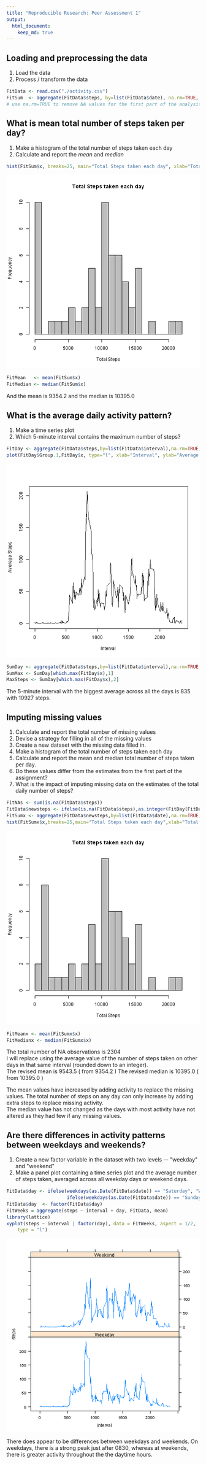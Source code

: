```yaml
---
title: "Reproducible Research: Peer Assessment 1"
output: 
  html_document: 
    keep_md: true
---
```


     
## Loading and preprocessing the data

1. Load the data
2. Process / transform the data  

```r
FitData <- read.csv("./activity.csv")
FitSum  <- aggregate(FitData$steps, by=list(FitData$date), na.rm=TRUE, FUN=sum)
# use na.rm=TRUE to remove NA values for the first part of the analysis
```

## What is mean total number of steps taken per day?

1. Make a histogram of the total number of steps taken each day
2. Calculate and report the *mean* and *median*

```r
hist(FitSum$x, breaks=25, main="Total Steps taken each day", xlab="Total Steps", col="grey")
```

![plot of chunk unnamed-chunk-2](figure/unnamed-chunk-2-1.png) 

```r
FitMean   <- mean(FitSum$x)
FitMedian <- median(FitSum$x)
```
And the mean is 9354.2 and the median is 10395.0    


## What is the average daily activity pattern?

1. Make a time series plot
2. Which 5-minute interval contains the maximum number of steps?

```r
FitDay <- aggregate(FitData$steps,by=list(FitData$interval),na.rm=TRUE, FUN=mean)
plot(FitDay$Group.1,FitDay$x, type="l", xlab="Interval", ylab="Average Steps")
```

![plot of chunk unnamed-chunk-3](figure/unnamed-chunk-3-1.png) 

```r
SumDay <- aggregate(FitData$steps,by=list(FitData$interval),na.rm=TRUE, FUN=sum)
SumMax <- SumDay[which.max(FitDay$x),1]
MaxSteps <- SumDay[which.max(FitDay$x),2]
```
The 5-minute interval with the biggest average across all the days is 835 with 10927 steps.

## Imputing missing values

1. Calculate and report the total number of missing values
2. Devise a strategy for filling in all of the missing values
3. Create a new dataset with the missing data filled in.
4. Make a histogram of the total number of steps taken each day
5. Calculate and report the mean and median total number of steps taken per day. 
6. Do these values differ from the estimates from the first part of the assignment? 
7. What is the impact of imputing missing data on the estimates of the total daily number of steps?


```r
FitNAs <- sum(is.na(FitData$steps))
FitData$newsteps <- ifelse(is.na(FitData$steps),as.integer(FitDay[FitData$interval,2]),FitData$steps)
FitSumx <- aggregate(FitData$newsteps,by=list(FitData$date),na.rm=TRUE, FUN=sum)
hist(FitSumx$x,breaks=25,main="Total Steps taken each day",xlab="Total Steps",col="grey")
```

![plot of chunk unnamed-chunk-4](figure/unnamed-chunk-4-1.png) 

```r
FitMeanx <- mean(FitSumx$x)
FitMedianx <- median(FitSumx$x)
```
The total number of NA observations is 2304  
I will replace using the average value of the number of steps taken 
on other days in that same interval (rounded down to an integer).    
The revised mean is 9543.5   ( from 9354.2 )
The revised median is 10395.0 ( from 10395.0 ) 

The mean values have increased by adding activity to replace the missing values. 
The total number of steps on any day can only increase by adding extra steps to replace missing activity.   
The median value has not changed as the days with most activity have not altered 
as they had few if any missing values.

## Are there differences in activity patterns between weekdays and weekends?
1. Create a new factor variable in the dataset with two levels -- "weekday" and "weekend" 
2. Make a panel plot containing a time series plot and the average number of steps taken, 
averaged across all weekday days or weekend days.  


```r
FitData$day <- ifelse(weekdays(as.Date(FitData$date)) == "Saturday", "Weekend", 
                      ifelse(weekdays(as.Date(FitData$date)) == "Sunday", "Weekend", "Weekday"))
FitData$day  <- factor(FitData$day)
FitWeeks = aggregate(steps ~ interval + day, FitData, mean)
library(lattice)
xyplot(steps ~ interval | factor(day), data = FitWeeks, aspect = 1/2, 
    type = "l")
```

![plot of chunk unnamed-chunk-5](figure/unnamed-chunk-5-1.png) 
   
There does appear to be differences between weekdays and weekends. 
On weekdays, there is a strong peak just after 0830, 
whereas at weekends, there is greater activity throughout the the daytime hours.  

